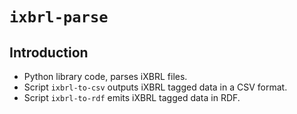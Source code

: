 
# `ixbrl-parse`

## Introduction

- Python library code, parses iXBRL files.
- Script `ixbrl-to-csv` outputs iXBRL tagged data in a CSV format.
- Script `ixbrl-to-rdf` emits iXBRL tagged data in RDF.

